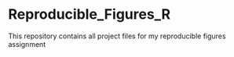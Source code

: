 # Reproducible_Figures_R
This repository contains all project files for my reproducible figures assignment
